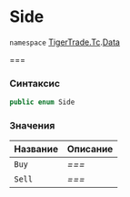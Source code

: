 # Side

`namespace` [TigerTrade.Tc](../).[Data](./)

\===

### Синтаксис

```csharp
public enum Side
```

### Значения

| Название | Описание |
| -------- | -------- |
| `Buy`    | _===_    |
| `Sell`   | _===_    |
